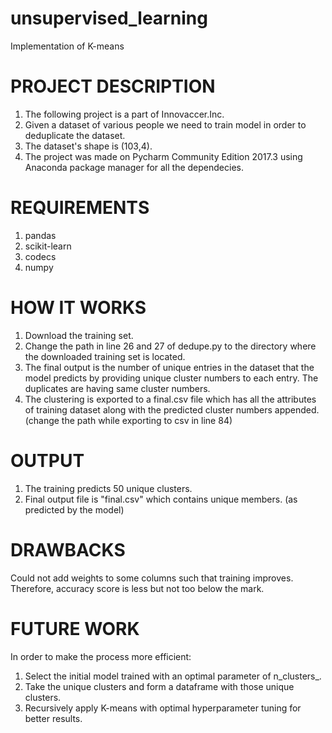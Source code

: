 # unsupervised_learning
Implementation of K-means 

# PROJECT DESCRIPTION
1) The following project is a part of Innovaccer.Inc.
2) Given a dataset of various people we need to train model in order to deduplicate the dataset.
3) The dataset's shape is (103,4).
4) The project was made on Pycharm Community Edition 2017.3 using Anaconda package manager for all the dependecies.

# REQUIREMENTS
1) pandas
2) scikit-learn
3) codecs
4) numpy

# HOW IT WORKS
1) Download the training set.
2) Change the path in line 26 and 27 of dedupe.py to the directory where the downloaded training set is located.
3) The final output is the number of unique entries in the dataset that the model predicts by providing unique cluster numbers to
   each entry. The duplicates are having same cluster numbers.
4) The clustering is exported to a final.csv file which has all the attributes of training dataset along with the predicted cluster
   numbers appended. (change the path while exporting to csv in line 84)
# OUTPUT 
1) The training predicts 50 unique clusters.
2) Final output file is "final.csv" which contains unique members. (as predicted by the model)

# DRAWBACKS
Could not add weights to some columns such that training improves. Therefore, accuracy score is less but not too below the mark.

# FUTURE WORK
In order to make the process more efficient:
1) Select the initial model trained with an optimal parameter of n_clusters_.
2) Take the unique clusters and form a dataframe with those unique clusters.
3) Recursively apply K-means with optimal hyperparameter tuning for better results.
